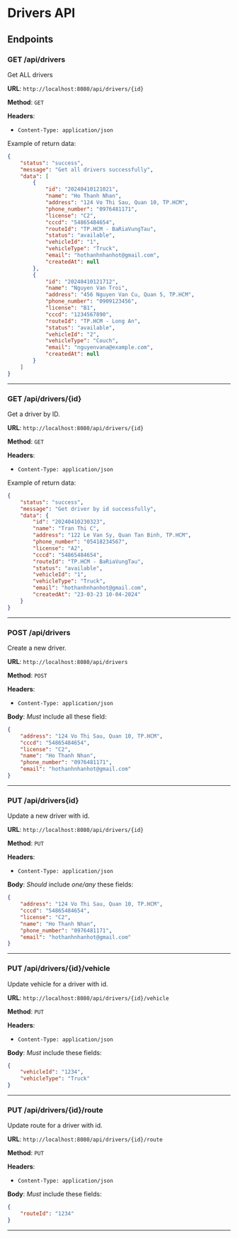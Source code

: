 # Drivers API

## Endpoints

### GET /api/drivers

Get ALL drivers

**URL**: `http://localhost:8080/api/drivers/{id}`

**Method**: `GET`

**Headers**:

-   `Content-Type: application/json`

Example of return data:

```json
{
    "status": "success",
    "message": "Get all drivers successfully",
    "data": [
        {
            "id": "20240410121021",
            "name": "Ho Thanh Nhan",
            "address": "124 Vo Thi Sau, Quan 10, TP.HCM",
            "phone_number": "0976481171",
            "license": "C2",
            "cccd": "54865484654",
            "routeId": "TP.HCM - BaRiaVungTau",
            "status": "available",
            "vehicleId": "1",
            "vehicleType": "Truck",
            "email": "hothanhnhanhot@gmail.com",
            "createdAt": null
        },
        {
            "id": "20240410121712",
            "name": "Nguyen Van Troi",
            "address": "456 Nguyen Van Cu, Quan 5, TP.HCM",
            "phone_number": "0909123456",
            "license": "B1",
            "cccd": "1234567890",
            "routeId": "TP.HCM - Long An",
            "status": "available",
            "vehicleId": "2",
            "vehicleType": "Couch",
            "email": "nguyenvana@example.com",
            "createdAt": null
        }
    ]
}
```

---

### GET /api/drivers/{id}

Get a driver by ID.

**URL**: `http://localhost:8080/api/drivers/{id}`

**Method**: `GET`

**Headers**:

-   `Content-Type: application/json`

Example of return data:

```json
{
    "status": "success",
    "message": "Get driver by id successfully",
    "data": {
        "id": "20240410230323",
        "name": "Tran Thi C",
        "address": "122 Le Van Sy, Quan Tan Binh, TP.HCM",
        "phone_number": "05418234567",
        "license": "A2",
        "cccd": "54865484654",
        "routeId": "TP.HCM - BaRiaVungTau",
        "status": "available",
        "vehicleId": "1",
        "vehicleType": "Truck",
        "email": "hothanhnhanhot@gmail.com",
        "createdAt": "23-03-23 10-04-2024"
    }
}
```

---

### POST /api/drivers

Create a new driver.

**URL**: `http://localhost:8080/api/drivers`

**Method**: `POST`

**Headers**:

-   `Content-Type: application/json`

**Body**: _Must_ include all these field:

```json
{
    "address": "124 Vo Thi Sau, Quan 10, TP.HCM",
    "cccd": "54865484654",
    "license": "C2",
    "name": "Ho Thanh Nhan",
    "phone_number": "0976481171",
    "email": "hothanhnhanhot@gmail.com"
}
```

---

### PUT /api/drivers{id}

Update a new driver with id.

**URL**: `http://localhost:8080/api/drivers/{id}`

**Method**: `PUT`

**Headers**:

-   `Content-Type: application/json`

**Body**: _Should_ include _one/any_ these fields:

```json
{
    "address": "124 Vo Thi Sau, Quan 10, TP.HCM",
    "cccd": "54865484654",
    "license": "C2",
    "name": "Ho Thanh Nhan",
    "phone_number": "0976481171",
    "email": "hothanhnhanhot@gmail.com"
}
```

---

### PUT /api/drivers/{id}/vehicle

Update vehicle for a driver with id.

**URL**: `http://localhost:8080/api/drivers/{id}/vehicle`

**Method**: `PUT`

**Headers**:

-   `Content-Type: application/json`

**Body**: _Must_ include these fields:

```json
{
    "vehicleId": "1234",
    "vehicleType": "Truck"
}
```

---

### PUT /api/drivers/{id}/route

Update route for a driver with id.

**URL**: `http://localhost:8080/api/drivers/{id}/route`

**Method**: `PUT`

**Headers**:

-   `Content-Type: application/json`

**Body**: _Must_ include these fields:

```json
{
    "routeId": "1234"
}
```

---
